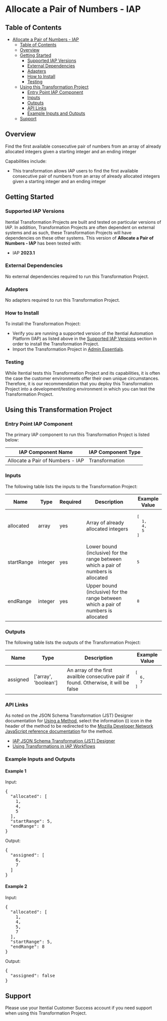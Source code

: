# Allocate a Pair of Numbers - IAP

## Table of Contents

- [Allocate a Pair of Numbers - IAP](#allocate-a-pair-of-numbers---iap)
  - [Table of Contents](#table-of-contents)
  - [Overview](#overview)
  - [Getting Started](#getting-started)
    - [Supported IAP Versions](#supported-iap-versions)
    - [External Dependencies](#external-dependencies)
    - [Adapters](#adapters)
    - [How to Install](#how-to-install)
    - [Testing](#testing)
  - [Using this Transformation Project](#using-this-transformation-project)
    - [Entry Point IAP Component](#entry-point-iap-component)
    - [Inputs](#inputs)
    - [Outputs](#outputs)
    - [API Links](#api-links)
    - [Example Inputs and Outputs](#example-inputs-and-outputs)
  - [Support](#support)

## Overview

Find the first available consecutive pair of numbers from an array of already allocated integers given a starting integer and an ending integer

Capabilities include:
- This transformation allows IAP users to find the first available consecutive pair of numbers from an array of already allocated integers given a starting integer and an ending integer


## Getting Started

### Supported IAP Versions

Itential Transformation Projects are built and tested on particular versions of IAP. In addition, Transformation Projects are often dependent on external systems and as such, these Transformation Projects will have dependencies on these other systems. This version of **Allocate a Pair of Numbers - IAP** has been tested with:


- IAP **2023.1**



### External Dependencies

No external dependencies required to run this Transformation Project.




### Adapters

No adapters required to run this Transformation Project.


### How to Install

To install the Transformation Project:

- Verify you are running a supported version of the Itential Automation Platform (IAP) as listed above in the [Supported IAP Versions](#supported-iap-versions) section in order to install the Transformation Project.
- Import the Transformation Project in [Admin Essentials](https://docs.itential.com/docs/importing-a-prebuilt-4).

### Testing

While Itential tests this Transformation Project and its capabilities, it is often the case the customer environments offer their own unique circumstances. Therefore, it is our recommendation that you deploy this Transformation Project into a development/testing environment in which you can test the Transformation Project.

## Using this Transformation Project


### Entry Point IAP Component

The primary IAP component to run this Transformation Project is listed below:

<table>
  <thead>
    <tr>
      <th>IAP Component Name</th>
      <th>IAP Component Type</th>
    </tr>
  </thead>
  <tbody>
      <td>Allocate a Pair of Numbers - IAP</td>
      <td>Transformation</td>
    </tr>
  </tbody>
</table>

### Inputs

The following table lists the inputs to the Transformation Project:

<table>
  <thead>
    <tr>
      <th>Name</th>
      <th>Type</th>
      <th>Required</th>
      <th>Description</th>
      <th>Example Value</th>
    </tr>
  </thead>
  <tbody>
    <tr>
      <td>allocated</td>
      <td>array</td>
      <td>yes</td>
      <td>Array of already allocated integers</td>
      <td><pre lang="json">[
  1,
  4,
  5
]</pre></td>
    </tr>    <tr>
      <td>startRange</td>
      <td>integer</td>
      <td>yes</td>
      <td>Lower bound (inclusive) for the range between which a pair of numbers is allocated</td>
      <td><pre lang="json">5</pre></td>
    </tr>    <tr>
      <td>endRange</td>
      <td>integer</td>
      <td>yes</td>
      <td>Upper bound (inclusive) for the range between which a pair of numbers is allocated</td>
      <td><pre lang="json">8</pre></td>
    </tr>
  </tbody>
</table>



### Outputs

The following table lists the outputs of the Transformation Project:

<table>
  <thead>
    <tr>
      <th>Name</th>
      <th>Type</th>
      <th>Description</th>
      <th>Example Value</th>
    </tr>
  </thead>
  <tbody>
    <tr>
      <td>assigned</td>
      <td>['array', 'boolean']</td>
      <td>An array of the first availble consecutive pair if found. Otherwise, it will be false</td>
      <td><pre lang="json">[
  6,
  7
]</pre></td>
    </tr>
  </tbody>
</table>

  


### API Links
As noted on the JSON Schema Transformation (JST) Designer documentation for [Using a Method](https://docs.itential.com/docs/jst-designer-2023-1#using-a-method), select the information (i) icon in the header of the method to be redirected to the [Mozilla Developer Network JavaScript reference documentation](https://developer.mozilla.org/en-US/docs/Web/JavaScript/Reference) for the method. 


- [IAP JSON Schema Transformation (JST) Designer](https://docs.itential.com/docs/jst-designer-2023-1)
- [Using Transformations in IAP Workflows](https://docs.itential.com/docs/transformation-options-4)
 


### Example Inputs and Outputs

  
#### Example 1

    
Input:
<pre>{
  "allocated": [
    1,
    4,
    5
  ],
  "startRange": 5,
  "endRange": 8
} </pre>

    
    
Output:
<pre>{
  "assigned": [
    6,
    7
  ]
} </pre>

    
  
#### Example 2

    
Input:
<pre>{
  "allocated": [
    1,
    4,
    5,
    7
  ],
  "startRange": 5,
  "endRange": 8
} </pre>

    
    
Output:
<pre>{
  "assigned": false
} </pre>

    
  


## Support

Please use your Itential Customer Success account if you need support when using this Transformation Project.